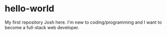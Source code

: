 # hello-world
My first repository
Josh here. I'm new to coding/programming and I want to become a full-stack web developer.
